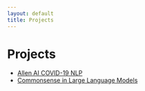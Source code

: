 ```yaml
---
layout: default
title: Projects
---
```


# Projects

- [Allen AI COVID-19 NLP](/projects/allen-ai-nlp/) <!-- mkaymck.github.io/allen-ai-nlp.md -->
- [Commonsense in Large Language Models](/projects/commonsense-llms/) <!-- mkaymck.github.io/commonsense-llms.md -->
